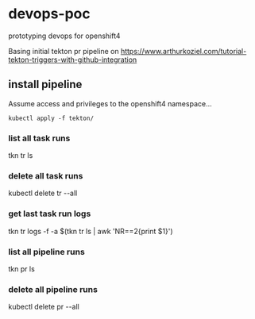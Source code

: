 # devops-poc
prototyping devops for openshift4

Basing initial tekton pr pipeline on https://www.arthurkoziel.com/tutorial-tekton-triggers-with-github-integration

## install pipeline
Assume access and privileges to the openshift4 namespace...

```
kubectl apply -f tekton/
```

### list all task runs

tkn tr ls

### delete all task runs

kubectl delete tr --all

### get last task run logs

tkn tr logs -f -a $(tkn tr ls | awk 'NR==2{print $1}')

### list all pipeline runs

tkn pr ls

### delete all pipeline runs

kubectl delete pr --all
